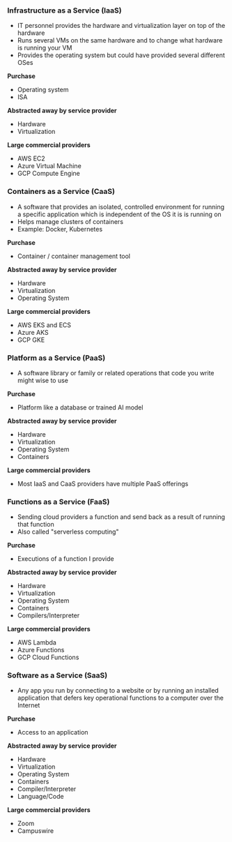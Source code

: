 
### Infrastructure as a Service (IaaS)
- IT personnel provides the hardware and virtualization layer on top of the hardware
- Runs several VMs on the same hardware and to change what hardware is running your VM
- Provides the operating system but could have provided several different OSes

**Purchase**
- Operating system
- ISA

**Abstracted away by service provider**
- Hardware
- Virtualization

**Large commercial providers**
- AWS EC2
- Azure Virtual Machine
- GCP Compute Engine

### Containers as a Service (CaaS)
- A software that provides an isolated, controlled environment for running a specific application which is independent of the OS it is is running on
- Helps manage clusters of containers
- Example: Docker, Kubernetes

**Purchase**
- Container / container management tool

**Abstracted away by service provider**
- Hardware
- Virtualization
- Operating System

**Large commercial providers**
- AWS EKS and ECS
- Azure AKS
- GCP GKE

### Platform as a Service (PaaS)
- A software library or family or related operations that code you write might wise to use

**Purchase**
- Platform like a database or trained AI model

**Abstracted away by service provider**
- Hardware
- Virtualization
- Operating System
- Containers

**Large commercial providers**
- Most IaaS and CaaS providers have multiple PaaS offerings

### Functions as a Service (FaaS)
- Sending cloud providers a function and send back as a result of running that function
- Also called "serverless computing"

**Purchase**
- Executions of a function I provide

**Abstracted away by service provider**
- Hardware
- Virtualization
- Operating System
- Containers
- Compilers/Interpreter

**Large commercial providers**
- AWS Lambda
- Azure Functions
- GCP Cloud Functions

### Software as a Service (SaaS)
- Any app you run by connecting to a website or by running an installed application that defers key operational functions to a computer over the Internet

**Purchase**
- Access to an application

**Abstracted away by service provider**
- Hardware
- Virtualization
- Operating System
- Containers
- Compiler/Interpreter
- Language/Code

**Large commercial providers**
- Zoom
- Campuswire


